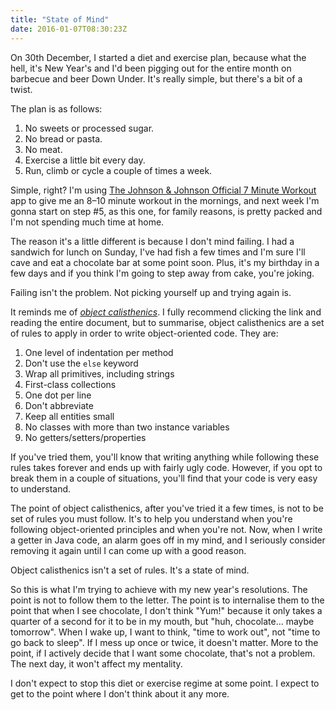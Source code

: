 ```yaml
---
title: "State of Mind"
date: 2016-01-07T08:30:23Z
---
```


On 30th December, I started a diet and exercise plan, because what the hell, it's New Year's and I'd been pigging out for the entire month on barbecue and beer Down Under. It's really simple, but there's a bit of a twist.

The plan is as follows:

  1. No sweets or processed sugar.
  2. No bread or pasta.
  3. No meat.
  4. Exercise a little bit every day.
  5. Run, climb or cycle a couple of times a week.

Simple, right? I'm using [The Johnson & Johnson Official 7 Minute Workout][] app to give me an 8–10 minute workout in the mornings, and next week I'm gonna start on step #5, as this one, for family reasons, is pretty packed and I'm not spending much time at home.

The reason it's a little different is because I don't mind failing. I had a sandwich for lunch on Sunday, I've had fish a few times and I'm sure I'll cave and eat a chocolate bar at some point soon. Plus, it's my birthday in a few days and if you think I'm going to step away from cake, you're joking.

Failing isn't the problem. Not picking yourself up and trying again is.

It reminds me of [*object calisthenics*][Object Calisthenics]. I fully recommend clicking the link and reading the entire document, but to summarise, object calisthenics are a set of rules to apply in order to write object-oriented code. They are:

  1. One level of indentation per method
  2. Don't use the `else` keyword
  3. Wrap all primitives, including strings
  4. First-class collections
  5. One dot per line
  6. Don't abbreviate
  7. Keep all entities small
  8. No classes with more than two instance variables
  9. No getters/setters/properties

If you've tried them, you'll know that writing anything while following these rules takes forever and ends up with fairly ugly code. However, if you opt to break them in a couple of situations, you'll find that your code is very easy to understand.

The point of object calisthenics, after you've tried it a few times, is not to be set of rules you must follow. It's to help you understand when you're following object-oriented principles and when you're not. Now, when I write a getter in Java code, an alarm goes off in my mind, and I seriously consider removing it again until I can come up with a good reason.

Object calisthenics isn't a set of rules. It's a state of mind.

So this is what I'm trying to achieve with my new year's resolutions. The point is not to follow them to the letter. The point is to internalise them to the point that when I see chocolate, I don't think "Yum!" because it only takes a quarter of a second for it to be in my mouth, but "huh, chocolate… maybe tomorrow". When I wake up, I want to think, "time to work out", not "time to go back to sleep". If I mess up once or twice, it doesn't matter. More to the point, if I actively decide that I want some chocolate, that's not a problem. The next day, it won't affect my mentality.

I don't expect to stop this diet or exercise regime at some point. I expect to get to the point where I don't think about it any more.

[The Johnson & Johnson Official 7 Minute Workout]: https://7minuteworkout.jnj.com/
[Object Calisthenics]: https://www.cs.helsinki.fi/u/luontola/tdd-2009/ext/ObjectCalisthenics.pdf

